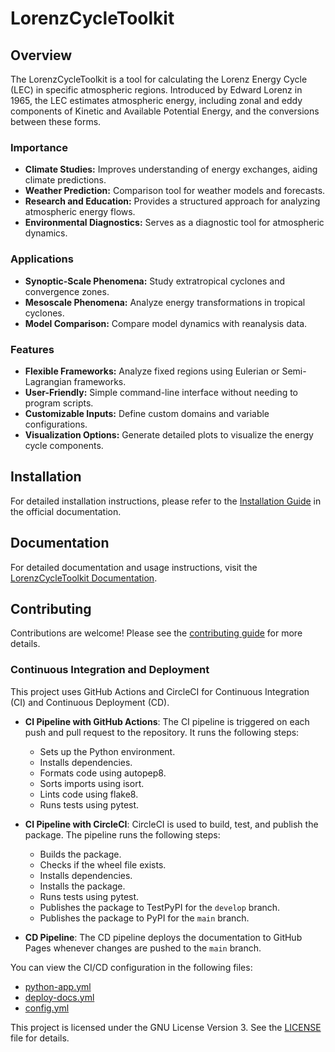 # LorenzCycleToolkit

## Overview

The LorenzCycleToolkit is a tool for calculating the Lorenz Energy Cycle (LEC) in specific atmospheric regions. Introduced by Edward Lorenz in 1965, the LEC estimates atmospheric energy, including zonal and eddy components of Kinetic and Available Potential Energy, and the conversions between these forms.

### Importance

- **Climate Studies:** Improves understanding of energy exchanges, aiding climate predictions.
- **Weather Prediction:** Comparison tool for weather models and forecasts.
- **Research and Education:** Provides a structured approach for analyzing atmospheric energy flows.
- **Environmental Diagnostics:** Serves as a diagnostic tool for atmospheric dynamics.

### Applications

- **Synoptic-Scale Phenomena:** Study extratropical cyclones and convergence zones.
- **Mesoscale Phenomena:** Analyze energy transformations in tropical cyclones.
- **Model Comparison:** Compare model dynamics with reanalysis data.

### Features

- **Flexible Frameworks:** Analyze fixed regions using Eulerian or Semi-Lagrangian frameworks.
- **User-Friendly:** Simple command-line interface without needing to program scripts.
- **Customizable Inputs:** Define custom domains and variable configurations.
- **Visualization Options:** Generate detailed plots to visualize the energy cycle components.

## Installation

For detailed installation instructions, please refer to the [Installation Guide](https://daniloceano.github.io/LorenzCycleToolkit/installation) in the official documentation.

## Documentation

For detailed documentation and usage instructions, visit the [LorenzCycleToolkit Documentation](https://daniloceano.github.io/LorenzCycleToolkit/).

## Contributing
Contributions are welcome! Please see the [contributing guide](CONTRIBUTING.md) for more details.

### Continuous Integration and Deployment

This project uses GitHub Actions and CircleCI for Continuous Integration (CI) and Continuous Deployment (CD). 

- **CI Pipeline with GitHub Actions**: The CI pipeline is triggered on each push and pull request to the repository. It runs the following steps:
  - Sets up the Python environment.
  - Installs dependencies.
  - Formats code using autopep8.
  - Sorts imports using isort.
  - Lints code using flake8.
  - Runs tests using pytest.

- **CI Pipeline with CircleCI**: CircleCI is used to build, test, and publish the package. The pipeline runs the following steps:
  - Builds the package.
  - Checks if the wheel file exists.
  - Installs dependencies.
  - Installs the package.
  - Runs tests using pytest.
  - Publishes the package to TestPyPI for the `develop` branch.
  - Publishes the package to PyPI for the `main` branch.

- **CD Pipeline**: The CD pipeline deploys the documentation to GitHub Pages whenever changes are pushed to the `main` branch.

You can view the CI/CD configuration in the following files:
- [python-app.yml](.github/workflows/python-app.yml)
- [deploy-docs.yml](.github/workflows/deploy-docs.yml)
- [config.yml](.circleci/config.yml)


This project is licensed under the GNU License Version 3. See the [LICENSE](LICENSE) file for details.